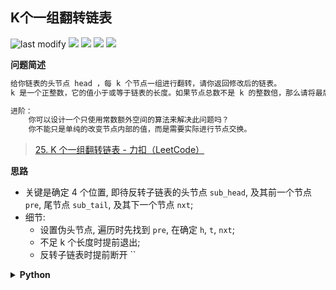 ## K个一组翻转链表
<!--START_SECTION:badge-->

![last modify](https://img.shields.io/static/v1?label=last%20modify&message=2022-10-16%2017%3A41%3A53&color=yellowgreen&style=flat-square)
[![](https://img.shields.io/static/v1?label=&message=%E5%9B%B0%E9%9A%BE&color=yellow&style=flat-square)](../../../README.md#困难)
[![](https://img.shields.io/static/v1?label=&message=LeetCode&color=green&style=flat-square)](../../../README.md#leetcode)
[![](https://img.shields.io/static/v1?label=&message=%E9%93%BE%E8%A1%A8&color=blue&style=flat-square)](../../../README.md#链表)
[![](https://img.shields.io/static/v1?label=&message=LeetCode%20Hot%20100&color=blue&style=flat-square)](../../../README.md#leetcode-hot-100)

<!--END_SECTION:badge-->
<!--info
tags: [链表, lc100]
source: LeetCode
level: 困难
number: '0025'
name: K个一组翻转链表
companies: []
-->

<summary><b>问题简述</b></summary>

```txt
给你链表的头节点 head ，每 k 个节点一组进行翻转，请你返回修改后的链表。
k 是一个正整数，它的值小于或等于链表的长度。如果节点总数不是 k 的整数倍，那么请将最后剩余的节点保持原有顺序。

进阶：
    你可以设计一个只使用常数额外空间的算法来解决此问题吗？
    你不能只是单纯的改变节点内部的值，而是需要实际进行节点交换。
```
> [25. K 个一组翻转链表 - 力扣（LeetCode）](https://leetcode-cn.com/problems/reverse-nodes-in-k-group/)

<!-- 
<details><summary><b>详细描述</b></summary>

```txt
```

</details>
-->


<!-- <div align="center"><img src="../../../_assets/xxx.png" height="300" /></div> -->

<summary><b>思路</b></summary>

- 关键是确定 4 个位置, 即待反转子链表的头节点 `sub_head`, 及其前一个节点 `pre`, 尾节点 `sub_tail`, 及其下一个节点 `nxt`;
- 细节:
  - 设置伪头节点, 遍历时先找到 `pre`, 在确定 `h`, `t`, `nxt`;
  - 不足 k 个长度时提前退出;
  - 反转子链表时提前断开 ``

<details><summary><b>Python</b></summary>

```python
# Definition for singly-linked list.
# class ListNode:
#     def __init__(self, val=0, next=None):
#         self.val = val
#         self.next = next

class Solution:

    def reverse(self, head):
        pre, cur = None, head
        while cur:
            nxt = cur.next
            cur.next = pre
            pre = cur
            cur = nxt
        return pre, head

    def reverseKGroup(self, head: Optional[ListNode], k: int) -> Optional[ListNode]:

        dummy = cur = ListNode(next=head)  # 设置伪头节点
        while cur:
            pre = cur  # 子链表头节点的前一个节点
            for _ in range(k):
                if not cur.next:
                    return dummy.next
                cur = cur.next
            sub_head = cur.next  # 子链表尾节点的下一个节点
            cur.next = None  # 断开子链表
            pre.next, sub_tail = self.reverse(pre.next)  # 反转子链表, 返回反转后的头尾节点
            sub_tail.next = sub_head
            cur = sub_tail

        return dummy.next
```

</details>
